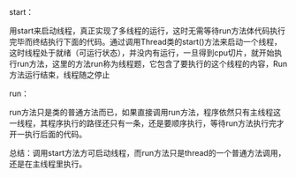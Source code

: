 start：

用start来启动线程，真正实现了多线程的运行，这时无需等待run方法体代码执行完毕而终结执行下面的代码。通过调用Thread类的start()方法来启动一个线程，这时线程处于就绪（可运行状态），并没内有运行，一旦得到cpu切片，就开始执行run方法，这里的方法run称为线程题，它包含了要执行的这个线程的内容，Run方法运行结束，线程随之停止

run：

run方法只是类的普通方法而已，如果直接调用run方法，程序依然只有主线程这一线程，其程序执行的路径还只有一条，还是要顺序执行，等待run方法执行完才开一执行后面的代码。

总结：调用start方法方可启动线程，而run方法只是thread的一个普通方法调用，还是在主线程里执行。